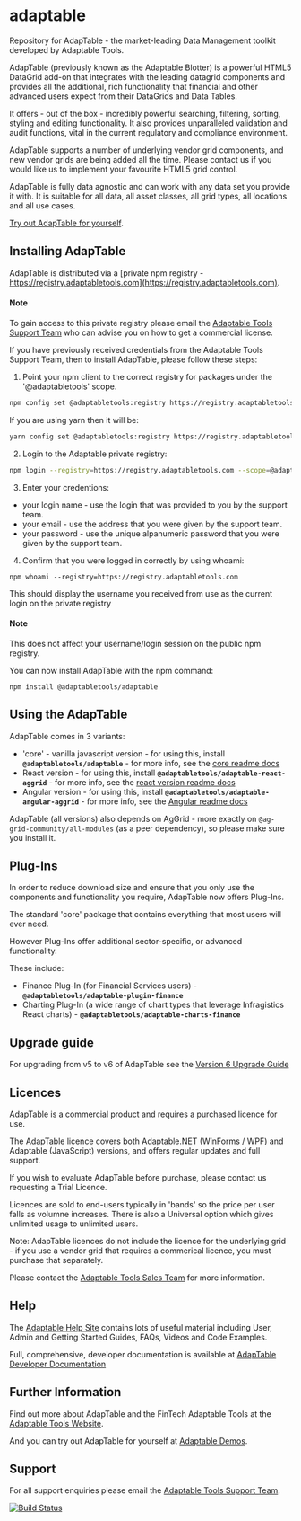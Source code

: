 # adaptable

Repository for AdapTable - the market-leading Data Management toolkit developed by Adaptable Tools.

AdapTable (previously known as the Adaptable Blotter) is a powerful HTML5 DataGrid add-on that integrates with the leading datagrid components and provides all the additional, rich functionality that financial and other advanced users expect from their DataGrids and Data Tables.

It offers - out of the box - incredibly powerful searching, filtering, sorting, styling and editing functionality. It also provides unparalleled validation and audit functions, vital in the current regulatory and compliance environment. 

AdapTable supports a number of underlying vendor grid components, and new vendor grids are being added all the time.  Please contact us if you would like us to implement your favourite HTML5 grid control.

AdapTable is fully data agnostic and can work with any data set you provide it with. It is suitable for all data, all asset classes, all grid types, all locations and all use cases.

[Try out AdapTable for yourself](https://demo.adaptableblotter.com).

## Installing AdapTable

AdapTable is distributed via a [private npm registry - https://registry.adaptabletools.com](https://registry.adaptabletools.com).

#### Note
To gain access to this private registry please email the [Adaptable Tools Support Team](mailto:support@adaptabletools.com) who can advise you on how to get a commercial license.

If you have previously received credentials from the Adaptable Tools Support Team, then to install AdapTable, please follow these steps:

1. Point your npm client to the correct registry for packages under the '@adaptabletools' scope.

```sh
npm config set @adaptabletools:registry https://registry.adaptabletools.com

```
If you are using yarn then it will be:
```sh
yarn config set @adaptabletools:registry https://registry.adaptabletools.com
```

2. Login to the Adaptable private registry:

```sh
npm login --registry=https://registry.adaptabletools.com --scope=@adaptabletools
```

3. Enter your credentions:

  * your login name - use the login that was provided to you by the support team.
  * your email - use the address that you were given by the support team.
  * your password - use the unique alpanumeric password that you were given by the support team.

4. Confirm that you were logged in correctly by using whoami:

```
npm whoami --registry=https://registry.adaptabletools.com
```

This should display the username you received from use as the current login on the private registry

#### Note

This does not affect your username/login session on the public npm registry.

You can now install AdapTable with the npm command:

```
npm install @adaptabletools/adaptable
```

## Using the AdapTable

AdapTable comes in 3 variants:
 
  * 'core' - vanilla javascript version - for using this, install **`@adaptabletools/adaptable`** - for more info, see the [core readme docs](./packages/adaptable/README.md)
  * React version - for using this, install **`@adaptabletools/adaptable-react-aggrid`** - for more info, see the [react version readme docs](./packages/adaptable-react-aggrid/README.md)
  * Angular version - for using this, install **`@adaptabletools/adaptable-angular-aggrid`** - for more info, see the [Angular readme docs](./packages/adaptable-ng-aggrid/README.md)

AdapTable (all versions) also depends on AgGrid - more exactly on `@ag-grid-community/all-modules` (as a peer dependency), so please make sure you install it.

## Plug-Ins

In order to reduce download size and ensure that you only use the components and functionality you require, AdapTable now offers Plug-Ins.

The standard 'core' package that contains everything that most users will ever need.  

However Plug-Ins offer additional sector-specific, or advanced functionality.

These include:

- Finance Plug-In (for Financial Services users) - **`@adaptabletools/adaptable-plugin-finance`**
- Charting Plug-In (a wide range of chart types that leverage Infragistics React charts)  - **`@adaptabletools/adaptable-charts-finance`**


## Upgrade guide

For upgrading from v5 to v6 of AdapTable see the [Version 6 Upgrade Guide](./packages/adaptable/upgrade-guide.md)

## Licences

AdapTable is a commercial product and requires a purchased licence for use.

The AdapTable licence covers both Adaptable.NET (WinForms / WPF) and Adaptable (JavaScript) versions, and offers regular updates and full support.

If you wish to evaluate AdapTable before purchase, please contact us requesting a Trial Licence.

Licences are sold to end-users typically in 'bands' so the price per user falls as volumne increases. There is also a Universal option which gives unlimited usage to unlimited users.

Note: AdapTable licences do not include the licence for the underlying grid - if you use a vendor grid that requires a commerical licence, you must purchase that separately.

Please contact the [Adaptable Tools Sales Team](mailto:sales@adaptabletools.com) for more information.

## Help

The [Adaptable Help Site](https://adaptabletools.zendesk.com/hc/en-us) contains lots of useful material including User, Admin and Getting Started Guides, FAQs, Videos and Code Examples.

Full, comprehensive, developer documentation is available at [AdapTable Developer Documentation](https://api.adaptableblotter.com/index.html)

## Further Information

Find out more about AdapTable and the FinTech Adaptable Tools at the [Adaptable Tools Website](http://www.adaptabletools.com).

And you can try out AdapTable for yourself at [Adaptable Demos](https://demo.adaptableblotter.com).

## Support

For all support enquiries please email the [Adaptable Tools Support Team](mailto:support@adaptabletools.com).

[![Build Status](https://travis-ci.org/JonnyAdaptableTools/adaptableblotter.svg?branch=master)](https://travis-ci.org/JonnyAdaptableTools/adaptableblotter)
